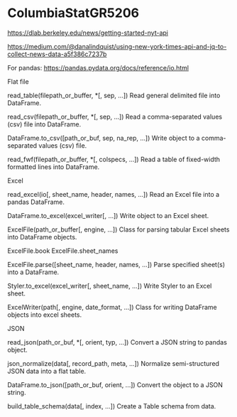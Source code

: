 # ColumbiaStatGR5206

https://dlab.berkeley.edu/news/getting-started-nyt-api

https://medium.com/@danalindquist/using-new-york-times-api-and-jq-to-collect-news-data-a5f386c7237b

For pandas:
https://pandas.pydata.org/docs/reference/io.html

Flat file

read_table(filepath_or_buffer, *[, sep, ...])
Read general delimited file into DataFrame.

read_csv(filepath_or_buffer, *[, sep, ...])
Read a comma-separated values (csv) file into DataFrame.

DataFrame.to_csv([path_or_buf, sep, na_rep, ...])
Write object to a comma-separated values (csv) file.

read_fwf(filepath_or_buffer, *[, colspecs, ...])
Read a table of fixed-width formatted lines into DataFrame.


Excel

read_excel(io[, sheet_name, header, names, ...])
Read an Excel file into a pandas DataFrame.

DataFrame.to_excel(excel_writer[, ...])
Write object to an Excel sheet.

ExcelFile(path_or_buffer[, engine, ...])
Class for parsing tabular Excel sheets into DataFrame objects.

ExcelFile.book
ExcelFile.sheet_names

ExcelFile.parse([sheet_name, header, names, ...])
Parse specified sheet(s) into a DataFrame.

Styler.to_excel(excel_writer[, sheet_name, ...])
Write Styler to an Excel sheet.

ExcelWriter(path[, engine, date_format, ...])
Class for writing DataFrame objects into excel sheets.


JSON

read_json(path_or_buf, *[, orient, typ, ...])
Convert a JSON string to pandas object.

json_normalize(data[, record_path, meta, ...])
Normalize semi-structured JSON data into a flat table.

DataFrame.to_json([path_or_buf, orient, ...])
Convert the object to a JSON string.

build_table_schema(data[, index, ...])
Create a Table schema from data.
